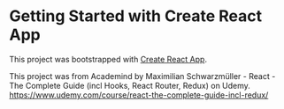 # Getting Started with Create React App

This project was bootstrapped with [Create React App](https://github.com/facebook/create-react-app).

This project was from Academind by Maximilian Schwarzmüller - React - The Complete Guide (incl Hooks, React Router, Redux) on Udemy. https://www.udemy.com/course/react-the-complete-guide-incl-redux/
